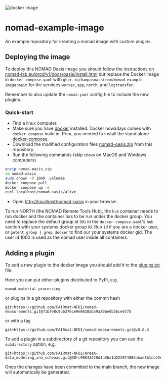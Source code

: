 ![docker image](https://github.com/hampusnasstrom/nomad-example-image/actions/workflows/docker-publish.yml/badge.svg)
# nomad-example-image
An example repository for creating a nomad image with custom plugins.

## Deploying the image

To deploy this NOMAD Oasis image you should follow the instructions on [nomad-lab.eu/prod/v1/docs/oasis/install.html](https://nomad-lab.eu/prod/v1/docs/oasis/install.html) but replace the Docker image in `docker-compose.yaml` with `ghcr.io/hampusnasstrom/nomad-example-image:main` for the services `worker`, `app`, `north`, and `logtransfer`.

Remember to also update the `nomad.yaml` config file to include the new plugins.

### Quick-start

- Find a linux computer.
- Make sure you have [docker](https://docs.docker.com/engine/install/) installed.
Docker nowadays comes with `docker compose` build in. Prior, you needed to
install the stand alone [docker-compose](https://docs.docker.com/compose/install/).
- Download the modified configuration files [nomad-oasis.zip](https://github.com/hampusnasstrom/nomad-example-image/raw/main/nomad-oasis.zip) from this repository.
- Run the following commands (skip `chown` on MacOS and Windows computers)


```sh
unzip nomad-oasis.zip
cd nomad-oasis
sudo chown -R 1000 .volumes
docker compose pull
docker compose up -d
curl localhost/nomad-oasis/alive
```

- Open [http://localhost/nomad-oasis](http://localhost/nomad-oasis) in your browser.

To run NORTH (the NOMAD Remote Tools Hub), the `hub` container needs to run docker and
the container has to be run under the docker group. You need to replace the default group
id `991` in the `docker-compose.yaml`'s `hub` section with your systems docker group id.
Run `id` if you are a docker user, or `getent group | grep docker` to find our your
systems docker gid. The user id 1000 is used as the nomad user inside all containers.

## Adding a plugin

To add a new plugin to the docker image you should add it to the [plugins.txt](https://github.com/hampusnasstrom/nomad-example-image/blob/main/plugins.txt) file.

Here you can put either plugins distributed to PyPI, e.g.
```
nomad-material-processing
```
or plugins in a git repository with either the commit hash
```
git+https://github.com/FAIRmat-NFDI/nomad-measurements.git@71b7e8c9bb376ce9e8610aba9a20be0b5bce6775
```
or with a tag
```
git+https://github.com/FAIRmat-NFDI/nomad-measurements.git@v0.0.4
```
To add a plugin in a subdirectory of a git repository you can use the `subdirectory` option, e.g.
```
git+https://github.com/FAIRmat-NFDI/AreaA-data_modeling_and_schemas.git@30fc90843428d1b36a1d222874803abae8b1cb42#subdirectory=PVD/PLD/jeremy_ikz/ikz_pld_plugin
```

Once the changes have been committed to the main branch, the new image will automatically be generated.
